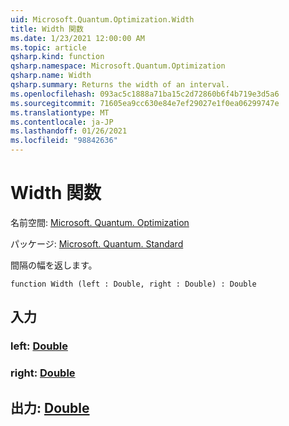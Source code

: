 ```yaml
---
uid: Microsoft.Quantum.Optimization.Width
title: Width 関数
ms.date: 1/23/2021 12:00:00 AM
ms.topic: article
qsharp.kind: function
qsharp.namespace: Microsoft.Quantum.Optimization
qsharp.name: Width
qsharp.summary: Returns the width of an interval.
ms.openlocfilehash: 093ac5c1888a71ba15c2d72860b6f4b719e3d5a6
ms.sourcegitcommit: 71605ea9cc630e84e7ef29027e1f0ea06299747e
ms.translationtype: MT
ms.contentlocale: ja-JP
ms.lasthandoff: 01/26/2021
ms.locfileid: "98842636"
---
```

# <a name="width-function"></a>Width 関数

名前空間: [Microsoft. Quantum. Optimization](xref:Microsoft.Quantum.Optimization)

パッケージ: [Microsoft. Quantum. Standard](https://nuget.org/packages/Microsoft.Quantum.Standard)


間隔の幅を返します。

```qsharp
function Width (left : Double, right : Double) : Double
```


## <a name="input"></a>入力

### <a name="left--double"></a>left: [Double](xref:microsoft.quantum.lang-ref.double)




### <a name="right--double"></a>right: [Double](xref:microsoft.quantum.lang-ref.double)





## <a name="output--double"></a>出力: [Double](xref:microsoft.quantum.lang-ref.double)


